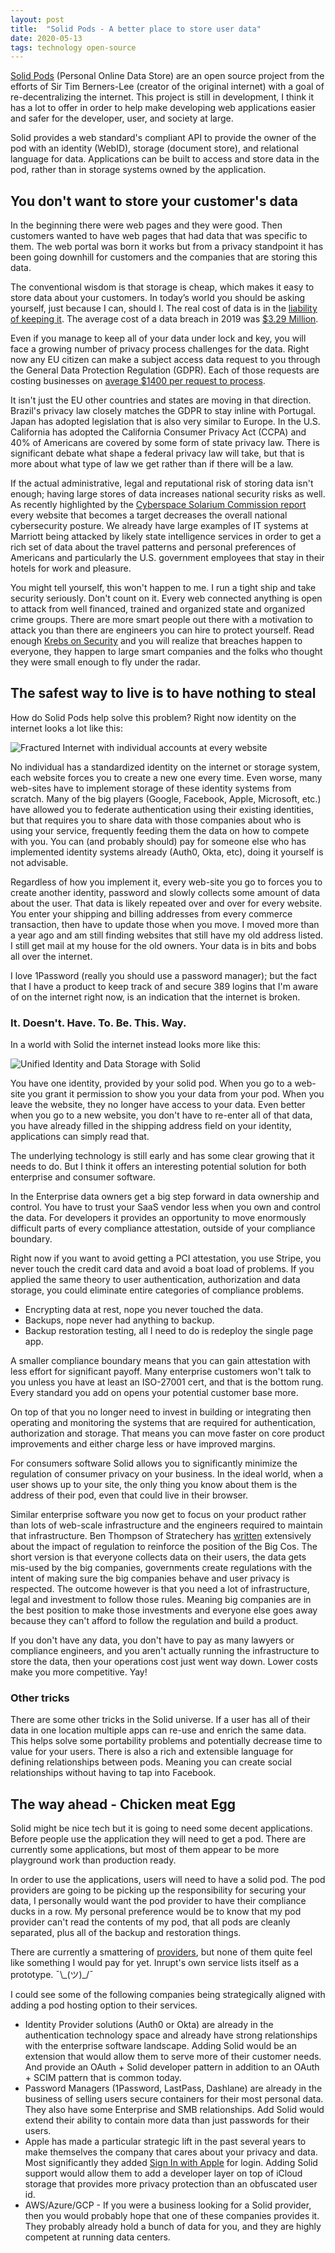 ```yaml
---
layout: post
title:  "Solid Pods - A better place to store user data"
date: 2020-05-13
tags: technology open-source
---
```

 
[Solid Pods](https://solidproject.org/) (Personal Online Data Store) are an open source project from the efforts of Sir Tim Berners-Lee (creator of the original internet) with a goal of re-decentralizing the internet.  This project is still in development, I think it has a lot to offer in order to help make developing web applications easier and safer for the developer, user, and society at large.
 
Solid provides a web standard's compliant API to provide the owner of the pod with an identity (WebID), storage (document store), and relational language for data.  Applications can be built to access and store data in the pod, rather than in storage systems owned by the application.  
 
## You don't want to store your customer's data
 
In the beginning there were web pages and they were good. Then customers wanted to have web pages that had data that was specific to them.  The web portal was born it works but from a privacy standpoint it has been going downhill for customers and the companies that are storing this data.
 
The conventional wisdom is that storage is cheap, which makes it easy to store data about your customers. In today’s world you should be asking yourself, just because I can, should I.  The real cost of data is in the [liability of keeping it](https://themargins.substack.com/p/the-secret-liabilities-of-data).  The average cost of a data breach in 2019 was [$3.29 Million](https://securityintelligence.com/posts/whats-new-in-the-2019-cost-of-a-data-breach-report/).
 
Even if you manage to keep all of your data under lock and key, you will face a growing number of privacy process challenges for the data.  Right now any EU citizen can make a subject access data request to you through the General Data Protection Regulation (GDPR).  Each of those requests are costing businesses on [average $1400 per request to process](https://www.gartner.com/en/newsroom/press-releases/2020-02-25-gartner-says-over-40-percent-of-privacy-compliance-technology-will-rely-on-artificial-intelligence-in-the-next-three-years). 
 
It isn't just the EU other countries and states are moving in that direction.  Brazil's privacy law closely matches the GDPR to stay inline with Portugal. Japan has adopted legislation that is also very similar to Europe. In the U.S. California has adopted the California Consumer Privacy Act (CCPA) and 40% of Americans are covered by some form of state privacy law.  There is significant debate what shape a federal privacy law will take, but that is more about what type of law we get rather than if there will be a law. 
 
If the actual administrative, legal and reputational risk of storing data isn't enough; having large stores of data increases national security risks as well.  As recently highlighted by the [Cyberspace Solarium Commission report](https://www.solarium.gov/report) every website that becomes a target decreases the overall national cybersecurity posture. We already have large examples of IT systems at Marriott being attacked by likely state intelligence services in order to get a rich set of data about the travel patterns and personal preferences of Americans and particularly the U.S. government employees that stay in their hotels for work and pleasure.
 
You might tell yourself, this won't happen to me. I run a tight ship and take security seriously.  Don't count on it.  Every web connected anything is open to attack from well financed, trained and organized state and organized crime groups.  There are more smart people out there with a motivation to attack you than there are engineers you can hire to protect yourself.  Read enough [Krebs on Security](https://krebsonsecurity.com/) and you will realize that breaches happen to everyone, they happen to large smart companies and the folks who thought they were small enough to fly under the radar.
 
## The safest way to live is to have nothing to steal
 
How do Solid Pods help solve this problem? Right now identity on the internet looks a lot like this:
 
![Fractured Internet with individual accounts at every website](../images/2020-05-13-solid-pods/fractured-internet.png)
 
No individual has a standardized identity on the internet or storage system, each website forces you to create a new one every time.  Even worse, many web-sites have to implement storage of these identity systems from scratch.  Many of the big players (Google, Facebook, Apple, Microsoft, etc.) have allowed you to federate authentication using their existing identities,  but that requires you to share data with those companies about who is using your service, frequently feeding them the data on how to compete with you. You can (and probably should) pay for someone else who has implemented identity systems already (Auth0, Okta, etc), doing it yourself is not advisable.
 
Regardless of how you implement it, every web-site you go to forces you to create another identity, password and slowly collects some amount of data about the user. That data is likely repeated over and over for every website. You enter your shipping and billing addresses from every commerce transaction, then have to update those when you move. I moved more than a year ago and am still finding websites that still have my old address listed.  I still get mail at my house for the old owners.  Your data is in bits and bobs all over the internet. 
 
I love 1Password (really you should use a password manager); but the fact that I have a product to keep track of and secure 389 logins that I'm aware of on the internet right now, is an indication that the internet is broken.
 
### **It. Doesn't. Have. To. Be. This. Way.**
 
In a world with Solid the internet instead looks more like this:
 
![Unified Identity and Data Storage with Solid](../images/2020-05-13-solid-pods/solid-unified-identity.png)
 
You have one identity, provided by your solid pod.  When you go to a web-site you grant it permission to show you your data from your pod. When you leave the website, they no longer have access to your data. Even better when you go to a new website, you don't have to re-enter all of that data, you have already filled in the shipping address field on your identity, applications can simply read that.
 
The underlying technology is still early and has some clear growing that it needs to do.  But I think it offers an interesting potential solution for both enterprise and consumer software.
 
In the Enterprise data owners get a big step forward in data ownership and control.  You have to trust your SaaS vendor less when you own and control the data. For developers it provides an opportunity to move enormously difficult parts of every compliance attestation, outside of your compliance boundary.
 
Right now if you want to avoid getting a PCI attestation, you use Stripe, you never touch the credit card data and avoid a boat load of problems.  If you applied the same theory to user authentication, authorization and data storage, you could eliminate entire categories of compliance problems.
 
* Encrypting data at rest, nope you never touched the data.
* Backups, nope never had anything to backup.
* Backup restoration testing, all I need to do is redeploy the single page app.
 
A smaller compliance boundary means that you can gain attestation with less effort for significant payoff.  Many enterprise customers won't talk to you unless you have at least an ISO-27001 cert, and that is the bottom rung.  Every standard you add on opens your potential customer base more.
 
On top of that you no longer need to invest in building or integrating then operating and monitoring the systems that are required for authentication, authorization and storage.  That means you can move faster on core product improvements and either charge less or have improved margins.
 
For consumers software Solid allows you to significantly minimize the regulation of consumer privacy on your business.  In the ideal world, when a user shows up to your site, the only thing you know about them is the address of their pod, even that could live in their browser.
 
Similar enterprise software you now get to focus on your product rather than lots of web-scale infrastructure and the engineers required to maintain that infrastructure.  Ben Thompson of Stratechery has [written](https://stratechery.com/2019/portability-and-interoperability/) extensively about the impact of regulation to reinforce the position of the Big Cos. The short version is that everyone collects data on their users, the data gets mis-used by the big companies, governments create regulations with the intent of making sure the big companies behave and user privacy is respected.  The outcome however is that you need a lot of infrastructure, legal and investment to follow those rules. Meaning big companies are in the best position to make those investments and everyone else goes away because they can't afford to follow the regulation and build a product.
 
If you don't have any data, you don't have to pay as many lawyers or compliance engineers, and you aren't actually running the infrastructure to store the data, then your operations cost just went way down.  Lower costs make you more competitive.  Yay!
 
 
### Other tricks
There are some other tricks in the Solid universe. If a user has all of their data in one location multiple apps can re-use and enrich the same data.  This helps solve some portability problems and potentially decrease time to value for your users. There is also a rich and extensible language for defining relationships between pods.  Meaning you can create social relationships without having to tap into Facebook. 
 
## The way ahead - Chicken meat Egg
 
Solid might be nice tech but it is going to need some decent applications.  Before people use the application they will need to get a pod.  There are currently some applications, but most of them appear to be more playground work than production ready. 
 
In order to use the applications, users will need to have a solid pod.  The pod providers are going to be picking up the responsibility for securing your data, I personally would want the pod provider to have their compliance ducks in a row.  My personal preference would be to know that my pod provider can't read the contents of my pod, that all pods are cleanly separated, plus all of the backup and restoration things.
 
There are currently a smattering of [providers](https://solid.github.io/solid-idps/), but none of them quite feel like something I would pay for yet. Inrupt's own service lists itself as a prototype. ¯\\\_(ツ)_/¯
 
I could see some of the following companies being strategically aligned with adding a pod hosting option to their services.
 
* Identity Provider solutions (Auth0 or Okta) are already in the authentication technology space and already have strong relationships with the enterprise software landscape. Adding Solid would be an extension that would allow them to serve more of their customer needs. And provide an OAuth + Solid developer pattern in addition to an OAuth + SCIM pattern that is common today.
* Password Managers (1Password, LastPass, Dashlane) are already in the business of selling users secure containers for their most personal data.  They also have some Enterprise and SMB relationships. Add Solid would extend their ability to contain more data than just passwords for their users. 
* Apple has made a particular strategic lift in the past several years to make themselves the company that cares about your privacy and data.  Most significantly they added [Sign In with Apple](https://support.apple.com/en-us/HT210318) for login.  Adding Solid support would allow them to add a developer layer on top of iCloud storage that provides more privacy protection than an obfuscated user id.
* AWS/Azure/GCP - If you were a business looking for a Solid provider, then you would probably hope that one of these companies provides it.  They probably already hold a bunch of data for you, and they are highly competent at running data centers. 

